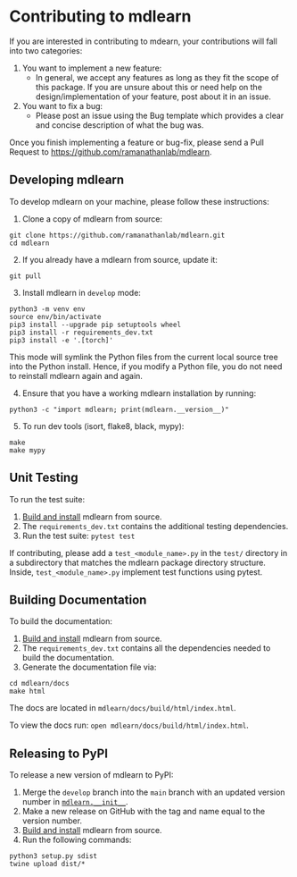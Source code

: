 # Contributing to mdlearn

If you are interested in contributing to mdearn, your contributions will fall into two categories:

1. You want to implement a new feature:
    - In general, we accept any features as long as they fit the scope of this package. If you are unsure about this or need help on the design/implementation of your feature, post about it in an issue.
2. You want to fix a bug:
    - Please post an issue using the Bug template which provides a clear and concise description of what the bug was.

Once you finish implementing a feature or bug-fix, please send a Pull Request to https://github.com/ramanathanlab/mdlearn.

## Developing mdlearn

To develop mdlearn on your machine, please follow these instructions:


1. Clone a copy of mdlearn from source:

```
git clone https://github.com/ramanathanlab/mdlearn.git
cd mdlearn
```

2. If you already have a mdlearn from source, update it:

```
git pull
```

3. Install mdlearn in `develop` mode:

```
python3 -m venv env
source env/bin/activate
pip3 install --upgrade pip setuptools wheel
pip3 install -r requirements_dev.txt
pip3 install -e '.[torch]'
```

This mode will symlink the Python files from the current local source tree into the Python install.
Hence, if you modify a Python file, you do not need to reinstall mdlearn again and again.

4. Ensure that you have a working mdlearn installation by running:

```
python3 -c "import mdlearn; print(mdlearn.__version__)"
```

5. To run dev tools (isort, flake8, black, mypy):

```
make
make mypy
```

## Unit Testing

To run the test suite:

1. [Build and install](#developing-mdlearn) mdlearn from source.
2. The `requirements_dev.txt` contains the additional testing dependencies.
3. Run the test suite: `pytest test`

If contributing, please add a `test_<module_name>.py` in the `test/` directory
in a subdirectory that matches the mdlearn package directory structure. Inside,
`test_<module_name>.py` implement test functions using pytest.

## Building Documentation

To build the documentation:

1. [Build and install](#developing-mdlearn) mdlearn from source.
2. The `requirements_dev.txt` contains all the dependencies needed to build the documentation.
3. Generate the documentation file via:
```
cd mdlearn/docs
make html
```
The docs are located in `mdlearn/docs/build/html/index.html`.

To view the docs run: `open mdlearn/docs/build/html/index.html`.

## Releasing to PyPI

To release a new version of mdlearn to PyPI:

1. Merge the `develop` branch into the `main` branch with an updated version number in [`mdlearn.__init__`](https://github.com/ramanathanlab/mdlearn/blob/main/mdlearn/__init__.py).
2. Make a new release on GitHub with the tag and name equal to the version number.
3. [Build and install](#developing-mdlearn) mdlearn from source.
4. Run the following commands:
```
python3 setup.py sdist
twine upload dist/*
```
